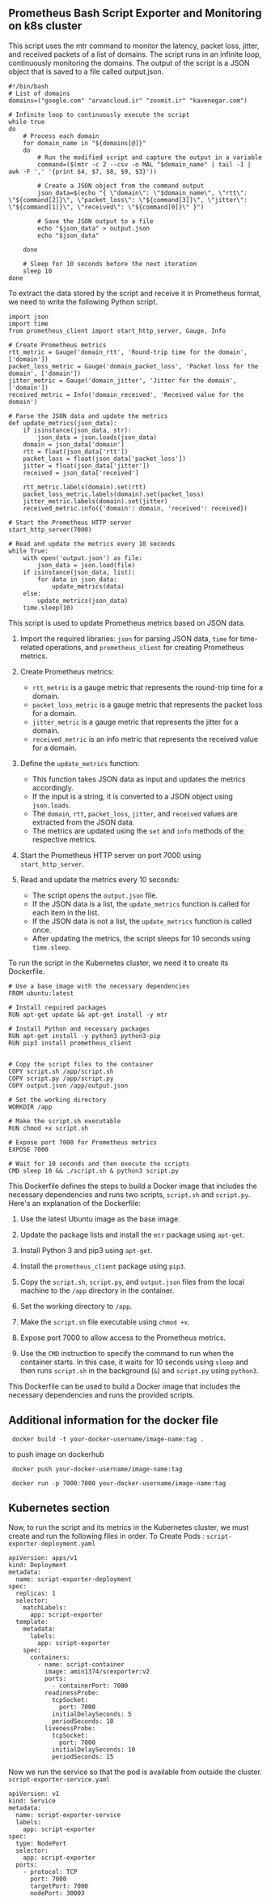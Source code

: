
## Prometheus Bash Script Exporter and Monitoring on k8s cluster

This script uses the mtr command to monitor the latency, packet loss, jitter, and received packets of a list of domains. The script runs in an infinite loop, continuously monitoring the domains. The output of the script is a JSON object that is saved to a file called output.json.
```
#!/bin/bash
# List of domains
domains=("google.com" "arvancloud.ir" "zoomit.ir" "kavenegar.com")

# Infinite loop to continuously execute the script
while true
do
    # Process each domain
    for domain_name in "${domains[@]}"
    do
        # Run the modified script and capture the output in a variable
        command=($(mtr -c 2 --csv -o MAL "$domain_name" | tail -1 | awk -F ',' '{print $4, $7, $8, $9, $3}'))

        # Create a JSON object from the command output
        json_data=$(echo "{ \"domain\": \"$domain_name\", \"rtt\": \"${command[2]}\", \"packet_loss\": \"${command[3]}\", \"jitter\": \"${command[1]}\", \"received\": \"${command[0]}\" }")

        # Save the JSON output to a file
        echo "$json_data" > output.json
        echo "$json_data"

    done

    # Sleep for 10 seconds before the next iteration
    sleep 10
done
```
To extract the data stored by the script and receive it in Prometheus format, we need to write the following Python script.

```
import json
import time
from prometheus_client import start_http_server, Gauge, Info

# Create Prometheus metrics
rtt_metric = Gauge('domain_rtt', 'Round-trip time for the domain', ['domain'])
packet_loss_metric = Gauge('domain_packet_loss', 'Packet loss for the domain', ['domain'])
jitter_metric = Gauge('domain_jitter', 'Jitter for the domain', ['domain'])
received_metric = Info('domain_received', 'Received value for the domain')

# Parse the JSON data and update the metrics
def update_metrics(json_data):
    if isinstance(json_data, str):
        json_data = json.loads(json_data)
    domain = json_data['domain']
    rtt = float(json_data['rtt'])
    packet_loss = float(json_data['packet_loss'])
    jitter = float(json_data['jitter'])
    received = json_data['received']

    rtt_metric.labels(domain).set(rtt)
    packet_loss_metric.labels(domain).set(packet_loss)
    jitter_metric.labels(domain).set(jitter)
    received_metric.info({'domain': domain, 'received': received})

# Start the Prometheus HTTP server
start_http_server(7000)

# Read and update the metrics every 10 seconds
while True:
    with open('output.json') as file:
        json_data = json.load(file)
    if isinstance(json_data, list):
        for data in json_data:
            update_metrics(data)
    else:
        update_metrics(json_data)
    time.sleep(10)
```
This script is used to update Prometheus metrics based on JSON data.
1. Import the required libraries: `json` for parsing JSON data, `time` for time-related operations, and `prometheus_client` for creating Prometheus metrics.

2. Create Prometheus metrics:
   - `rtt_metric` is a gauge metric that represents the round-trip time for a domain.
   - `packet_loss_metric` is a gauge metric that represents the packet loss for a domain.
   - `jitter_metric` is a gauge metric that represents the jitter for a domain.
   - `received_metric` is an info metric that represents the received value for a domain.

3. Define the `update_metrics` function:
   - This function takes JSON data as input and updates the metrics accordingly.
   - If the input is a string, it is converted to a JSON object using `json.loads`.
   - The `domain`, `rtt`, `packet_loss`, `jitter`, and `received` values are extracted from the JSON data.
   - The metrics are updated using the `set` and `info` methods of the respective metrics.

4. Start the Prometheus HTTP server on port 7000 using `start_http_server`.

5. Read and update the metrics every 10 seconds:
   - The script opens the `output.json` file.
   - If the JSON data is a list, the `update_metrics` function is called for each item in the list.
   - If the JSON data is not a list, the `update_metrics` function is called once.
   - After updating the metrics, the script sleeps for 10 seconds using `time.sleep`.

To run the script in the Kubernetes cluster, we need it to create its Dockerfile.

```
# Use a base image with the necessary dependencies
FROM ubuntu:latest

# Install required packages
RUN apt-get update && apt-get install -y mtr

# Install Python and necessary packages
RUN apt-get install -y python3 python3-pip
RUN pip3 install prometheus_client


# Copy the script files to the container
COPY script.sh /app/script.sh
COPY script.py /app/script.py
COPY output.json /app/output.json

# Set the working directory
WORKDIR /app

# Make the script.sh executable
RUN chmod +x script.sh

# Expose port 7000 for Prometheus metrics
EXPOSE 7000

# Wait for 10 seconds and then execute the scripts
CMD sleep 10 && ./script.sh & python3 script.py
```
This Dockerfile defines the steps to build a Docker image that includes the necessary dependencies and runs two scripts, `script.sh` and `script.py`. Here's an explanation of the Dockerfile:

1. Use the latest Ubuntu image as the base image.

2. Update the package lists and install the `mtr` package using `apt-get`.

3. Install Python 3 and pip3 using `apt-get`.

4. Install the `prometheus_client` package using `pip3`.

5. Copy the `script.sh`, `script.py`, and `output.json` files from the local machine to the `/app` directory in the container.

6. Set the working directory to `/app`.

7. Make the `script.sh` file executable using `chmod +x`.

8. Expose port 7000 to allow access to the Prometheus metrics.

9. Use the `CMD` instruction to specify the command to run when the container starts. In this case, it waits for 10 seconds using `sleep` and then runs `script.sh` in the background (`&`) and `script.py` using `python3`.

This Dockerfile can be used to build a Docker image that includes the necessary dependencies and runs the provided scripts.

## Additional information for the docker file
```
 docker build -t your-docker-username/image-name:tag .
```
to push image on dockerhub
```
 docker push your-docker-username/image-name:tag
```
```
 docker run -p 7000:7000 your-docker-username/image-name:tag
```
## Kubernetes section

Now, to run the script and its metrics in the Kubernetes cluster, we must create and run the following files in order.
To Create Pods : `script-exporter-deployment.yaml`

```
apiVersion: apps/v1
kind: Deployment
metadata:
  name: script-exporter-deployment
spec:
  replicas: 1
  selector:
    matchLabels:
      app: script-exporter
  template:
    metadata:
      labels:
        app: script-exporter
    spec:
      containers:
        - name: script-container
          image: amin1374/scexporter:v2
          ports:
            - containerPort: 7000
          readinessProbe:
            tcpSocket:
              port: 7000
            initialDelaySeconds: 5
            periodSeconds: 10
          livenessProbe:
            tcpSocket:
              port: 7000
            initialDelaySeconds: 10
            periodSeconds: 15
```
Now we run the service so that the pod is available from outside the cluster.
 ` script-exporter-service.yaml`
```
apiVersion: v1
kind: Service
metadata:
  name: script-exporter-service
  labels:
    app: script-exporter
spec:
  type: NodePort
  selector:
    app: script-exporter
  ports:
    - protocol: TCP
      port: 7000
      targetPort: 7000
      nodePort: 30003
```

